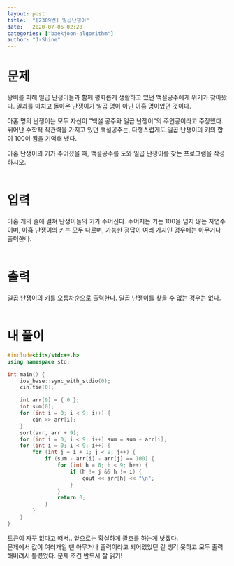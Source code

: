 ```yaml
---
layout: post
title:  "[2309번] 일곱난쟁이"
date:   2020-07-06 02:20
categories: ["baekjoon-algorithm"]
author: "J-Shine"
---
```

# 문제  

왕비를 피해 일곱 난쟁이들과 함께 평화롭게 생활하고 있던 백설공주에게 위기가 찾아왔다. 일과를 마치고 돌아온 난쟁이가 일곱 명이 아닌 아홉 명이었던 것이다.<br>

아홉 명의 난쟁이는 모두 자신이 "백설 공주와 일곱 난쟁이"의 주인공이라고 주장했다. 뛰어난 수학적 직관력을 가지고 있던 백설공주는, 다행스럽게도 일곱 난쟁이의 키의 합이 100이 됨을 기억해 냈다.<br>

아홉 난쟁이의 키가 주어졌을 때, 백설공주를 도와 일곱 난쟁이를 찾는 프로그램을 작성하시오.<br><br>

# 입력  

아홉 개의 줄에 걸쳐 난쟁이들의 키가 주어진다. 주어지는 키는 100을 넘지 않는 자연수이며, 아홉 난쟁이의 키는 모두 다르며, 가능한 정답이 여러 가지인 경우에는 아무거나 출력한다.<br><br>

# 출력  

일곱 난쟁이의 키를 오름차순으로 출력한다. 일곱 난쟁이를 찾을 수 없는 경우는 없다.<br><br>

# 내 풀이

```c++
#include<bits/stdc++.h>
using namespace std;

int main() {
	ios_base::sync_with_stdio(0);
	cin.tie(0);

	int arr[9] = { 0 };
	int sum(0);
	for (int i = 0; i < 9; i++) {
		cin >> arr[i];
	}
	sort(arr, arr + 9);
	for (int i = 0; i < 9; i++) sum = sum + arr[i];
	for (int i = 0; i < 9; i++) {
		for (int j = i + 1; j < 9; j++) {
			if (sum - arr[i] - arr[j] == 100) {
				for (int h = 0; h < 9; h++) {
					if (h != j && h != i) {
						cout << arr[h] << "\n";
					}
				}
				return 0;
			}
		}
	}
}
```
토큰이 자꾸 없다고 떠서.. 앞으로는 확실하게 괄호를 하는게 낫겠다.<br>
문제에서 값이 여러개일 땐 아무거나 출력이라고 되어있었던 걸 생각 못하고 모두 출력해버려서 틀렸었다. 문제 조건 반드시 잘 읽기!<br><br>
